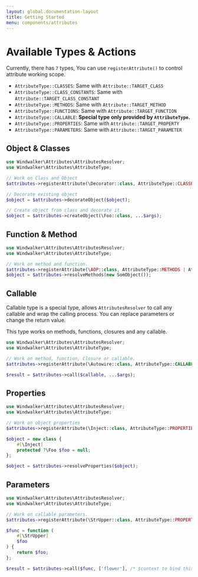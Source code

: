```yaml
---
layout: global.documentation-layout
title: Getting Started
menu: components/attributes
---
```


# Available Types & Actions

Currently, there has `7` types, You can use `registerAttribute()` to control attribute working scope.

- `AttributeType::CLASSES`: Same with `Attribute::TARGET_CLASS`
- `AttributeType::CLASS_CONSTANTS`: Same with `Attribute::TARGET_CLASS_CONSTANT`
- `AttributeType::METHODS`: Same with `Attribute::TARGET_METHOD`
- `AttributeType::FUNCTIONS`: Same with `Attribute::TARGET_FUNCTION`
- `AttributeType::CALLABLE`: **Special type only provided by `AttributeType`.**
- `AttributeType::PROPERTIES`: Same with `Attribute::TARGET_PROPERTY`
- `AttributeType::PARAMETERS`: Same with `Attribute::TARGET_PARAMETER`

## Object & Classes

```php
use Windwalker\Attributes\AttributesResolver;
use Windwalker\Attributes\AttributeType;

// Work on Class and Object
$attributes->registerAttribute(\Decorator::class, AttributeType::CLASSES);

// Decorate existing object
$object = $attributes->decorateObject($object);

// Create object from class and decorate it.
$object = $attributes->createObject(\Foo::class, ...$args);
```

## Function & Method

```php
use Windwalker\Attributes\AttributesResolver;
use Windwalker\Attributes\AttributeType;

// Work on method and function.
$attributes->registerAttribute(\AOP::class, AttributeType::METHODS | AttributeType::FUNCTIONS);
$object = $attributes->resolveMethods(new SomObject());
```

## Callable

Callable type is a special type, allows `AttributesResolver` to call any callable and
wrap the calling process. You can replace parameters or change the return value.

This type works on methods, functions, closures and any callable.

```php
use Windwalker\Attributes\AttributesResolver;
use Windwalker\Attributes\AttributeType;

// Work on method, function, Closure or callable.
$attributes->registerAttribute(\Autowire::class, AttributeType::CALLABLE);

$result = $attributes->call($callable, ...$args);
```

## Properties

```php
use Windwalker\Attributes\AttributesResolver;
use Windwalker\Attributes\AttributeType;

// Work on object properties
$attributes->registerAttribute(\Inject::class, AttributeType::PROPERTIES);

$object = new class {
    #[\Inject]
    protected ?\Foo $foo = null;
};

$object = $attributes->resolveProperties($object);
```

## Parameters

```php
use Windwalker\Attributes\AttributesResolver;
use Windwalker\Attributes\AttributeType;

// Work on callable parameters.
$attributes->registerAttribute(\StrUpper::class, AttributeType::PROPERTIES);

$func = function (
    #[\StrUpper]
    $foo    
) {
    return $foo;
};

$result = $attributes->call($func, ['flower'], /* $context to bind this */); // "FLOWER"
```